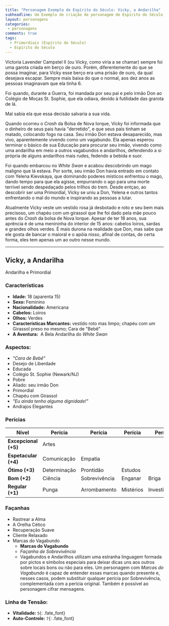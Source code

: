 ```yaml
---
title: "Personagem Exemplo de Espírito do Século: Vicky, a Andarilha"
subheadline: Um Exemplo de criação de personagem de Espírito do Século, usando meu cenário pessoal Primordiais
layout: personagens
categories:
 - personagens
comments: true
tags:
  - Primordiais (Espírito do Século)
  - Espírito do Século
---
```



Victoria Lavender Campstel II (ou Vicky, como viria a se chamar) sempre foi uma garota criada em berço de ouro. Porém, diferentemente do que se possa imaginar, para Vicky esse berço era uma prisão de ouro, da qual desejava escapar. Sempre mais baixa do que o normal, aos dez anos as pessoas imaginavam que ela tinha 6. 

Foi quando, durante a Guerra, foi mandada por seu pai e pelo irmão Don ao Colégio de Moças St. Sophie, que ela odiava, devido à futilidade das grarota de lá.  

Mal sabia ela que essa decisão salvaria a sua vida.  

Quando ocorreu o _Crash_ da Bolsa de Nova Iorque, Vicky foi informada que o dinheiro de seus pais havia "derretido", e que seus pais tinham se matado, colocando fogo na casa. Seu irmão Don estava desaparecido, mas vivo, aparentemente vivendo como um vagabundo. Ela apenas esperou terminar o básico de sua Educação para procurar seu irmão, vivendo como uma andarilha em meio a outros vagabundos e andarilhos, defendendo a si própria de alguns andarilhos mais rudes, fedendo a bebida e suor.  

Foi quando embarcou no _White Swan_ e acabou descobrindo um mago maligno que lá estava. Por sorte, seu irmão Don havia entrado em contato com Yelena Kievskaya, que dominando poderes místicos enfrentou o mago, dando tempo para que ela agisse, empurrando o ago para uma morte terrível sendo despedaçado pelos trilhos do trem. Desde entçao, ao descobrir ser uma Primordial, Vicky se uniu a Don, Yelena e outros tantos enfrentando o mal do mundo e inspirando as pessoas a lutar.  

Atualmente Vicky veste um vestido rosa já desbotado e roto e seu bem mais precisoso, um chapéu com um girassol que lhe foi dado pela mãe pouco antes do _Crash_ da bolsa de Nova Iorque. Apesar de ter 18 anos, sua aprência é de uma menininha do interior de 15 anos: cabelos loiros, sardas e grandes olhos verdes. É mais durona na realidade que Don, mas sabe que ele gosta de bancar o maioral e o apóia nisso, afinal de contas, de certa forma, eles tem apenas um ao outro nesse mundo.  

---

## Vicky, a Andarilha  

Andarilha e Primordial  

### Características

+ **Idade:** 18 (aparenta 15)  
+ **Sexo:** Feminino
+ **Nacionalidade:** Americana
+ **Cabelos:** Loiros
+ **Olhos:** Verdes  
+ **Características Marcantes:** vestido roto mas limpo; chapéu com um Girassol preso no mesmo; Cara de "Bebê"  
+ **A Aventura:**  A Bela Andarilha do _White Swan_  

### Aspectos:

+ _"Cara de Bebê"_
+ Desejo de Liberdade 
+ Educada 
+ Colégio St. Sophie (Newark/NJ) 
+ Pobre 
+ Aliado: seu irmão Don 
+ Primordial 
+ Chapéu com Girassol 
+ _"Eu ainda tenho alguma dignidade!"_
+ Andrajos Elegantes  

### Perícias

| **Nível** | **Perícia** | **Perícia** | **Perícia** | **Perícia** | **Perícia** |
|-|-|-|-|-|-|
| __Excepcional (+5)__ | Artes | | | | |
| __Espetacular (+4)__ | Comunicação | Empatia | | | |
| __Ótimo (+3)__ | Determinação | Prontidão | Estudos | | |
| __Bom (+2)__ | Ciência | Sobrevivência | Enganar | Briga | |
| __Regular (+1)__ | Punga | Arrombamento | Mistérios | Investigação | Esportes |

### Façanhas

+ Rastrear a Alma
+ A Orelha Cético
+ Recuperação Suave
+ Cliente Relaxado
+ Marcas do Vagabundo
     + **Marcas do Vagabundo**
     + _Façanha de Sobrevivência_ 
     + Vagabundos e Andarilhos utilizam uma estranha linguagem formada por pictos e símbolos especiais para deixar dicas uns aos outros sobre locais bons ou não para eles. Um personagem com _Marcas do Vagabundo_ é capaz de entender essas marcas quando presente e, nesses casos, podem substituir qualquer perícia por Sobrevivência, complementada com a perícia original. Também é possível ao personagem cifrar mensagens.  

### **Linha de Tensão:** 

+  **Vitalidade:** `5`{: .fate_font}
+  **Auto-Controle:** `7`{: .fate_font}
